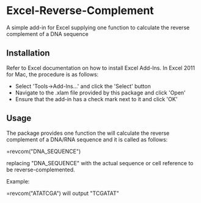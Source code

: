 # Excel-Reverse-Complement
A simple add-in for Excel supplying one function to calculate the reverse complement of a DNA sequence

## Installation

Refer to Excel documentation on how to install Excel Add-Ins.  In Excel 2011 for Mac, the procedure is as follows:

 * Select 'Tools->Add-Ins...' and click the 'Select' button
 * Navigate to the .xlam file provided by this package and click 'Open'
 * Ensure that the add-in has a check mark next to it and click 'OK'

 ## Usage

 The package provides one function the will calculate the reverse complement of a DNA/RNA sequence and it is called as follows:

 =revcom("DNA_SEQUENCE")

 replacing "DNA_SEQUENCE" with the actual sequence or cell reference to be reverse-complemented.

 Example:

=revcom("ATATCGA") will output "TCGATAT"